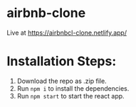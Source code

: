 # airbnb-clone
Live at https://airbnbcl-clone.netlify.app/
# Installation Steps:
1. Download the repo as .zip file.
2. Run `npm i` to install the dependencies.
3. Run `npm start` to start the react app.

